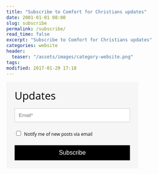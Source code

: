 ```yaml
---
title: "Subscribe to Comfort for Christians updates"
date: 2001-01-01 08:00
slug: subscribe
permalink: /subscribe/
read_time: false
excerpt: "Subscribe to Comfort for Christians updates"
categories: website
header:
  teaser: "/assets/images/category-website.png"
tags:
modified: 2017-01-29 17:18
---
```

<!-- mailerlite signup code begin-->
<style>
    @import url('https://fonts.googleapis.com/css?family=Open+Sans:400,400i,700,700i&subset=cyrillic,cyrillic-ext,latin-ext');
    #mlb2-4636265,
    #mlb2-4636265 *,
    #mlb2-4636265 a:hover,
    #mlb2-4636265 a:visited,
    #mlb2-4636265 a:focus,
    #mlb2-4636265 a:active {
        overflow: visible;
        position: static;
        background: none;
        border: none;
        bottom: auto;
        clear: none;
        cursor: default;
        float: none;
        letter-spacing: normal;
        line-height: normal;
        text-align: left;
        text-indent: 0;
        text-transform: none;
        visibility: visible;
        white-space: normal;
        max-height: none;
        max-width: none;
        left: auto;
        min-height: 0;
        min-width: 0;
        right: auto;
        top: auto;
        width: auto;
        z-index: auto;
        text-shadow: none;
        box-shadow: none;
        outline: medium none;
    }
    
    #mlb2-4636265 a:hover {
        cursor: pointer !important;
    }
    
    #mlb2-4636265 h4 {
        font-weight: normal;
    }
    
    #mlb2-4636265 .subscribe-form {
        padding: 20px;
        width: 350px !important;
        border: 2px solid #F6F6F6 !important;
        background: #f6f6f6 none !important;
        border-radius: 0px !important;
        box-sizing: border-box !important;
    }
    
    #mlb2-4636265 .ml-block-form {
        margin-bottom: 0px;
    }
    
    #mlb2-4636265 .subscribe-form .form-section {
        margin-bottom: 20px;
        width: 100%;
    }
    
    #mlb2-4636265 .subscribe-form .form-section.mb10 {
        margin-bottom: 10px;
        float: left;
    }
    
    #mlb2-4636265 .subscribe-form .form-section.mb0 {
        margin-bottom: 0px;
    }
    
    #mlb2-4636265 .subscribe-form .form-section h4 {
        margin: 0px 0px 10px 0px !important;
        padding: 0px !important;
        color: #000000 !important;
        font-family: 'Open Sans', sans-serif !important;
        font-size: 28px !important;
        line-height: 100%;
        text-align: left !important;
    }
    
    #mlb2-4636265 .subscribe-form .form-section p,
    #mlb2-4636265 .subscribe-form .form-section li {
        line-height: 150%;
        padding: 0px !important;
        margin: 0px 0px 10px 0px;
        color: #000000 !important;
        font-family: 'Open Sans', sans-serif !important;
        font-size: 14px !important;
    }
    
    #mlb2-4636265 .subscribe-form .form-section a {
        font-size: 14px !important;
    }
    
    #mlb2-4636265 .subscribe-form .form-section .confirmation_checkbox {
        line-height: 150%;
        padding: 0px !important;
        margin: 0px 0px 15px 0px !important;
        color: #000000 !important;
        font-family: 'Open Sans', sans-serif !important;
        font-size: 12px !important;
        font-weight: normal !important;
    }
    
    #mlb2-4636265 .subscribe-form .form-section .confirmation_checkbox input[type="checkbox"] {
        margin-right: 5px !important;
    }
    
    #mlb2-4636265 .subscribe-form .form-section .form-group {
        margin-bottom: 15px;
    }
    
    #mlb2-4636265 .subscribe-form .form-section .form-group label {
        float: left;
        margin-bottom: 10px;
        width: 100%;
        line-height: 100%;
        font-weight: bold;
        color: #000000 !important;
        font-family: 'Open Sans', sans-serif !important;
        font-size: 14px !important;
    }
    
    #mlb2-4636265 .subscribe-form .form-section .checkbox {
        width: 100%;
        margin: 0px 0px 10px 0px;
    }
    
    #mlb2-4636265 .subscribe-form .form-section .checkbox label {
        color: #000000 !important;
        font-family: 'Open Sans', sans-serif !important;
        font-size: 14px !important;
    }
    
    #mlb2-4636265 .subscribe-form .form-section .checkbox input {
        margin: 0px 5px 0px 0px;
    }
    
    #mlb2-4636265 .subscribe-form .form-section .checkbox input[type=checkbox] {
        -webkit-appearance: checkbox;
    }
    
    #mlb2-4636265.ml-subscribe-form .form-group .form-control {
        width: 100%;
        font-size: 13px;
        padding: 10px 10px;
        height: auto;
        font-family: Arial;
        border-radius: 0px;
        border: 1px solid #cccccc !important;
        color: #000000 !important;
        background-color: #FFFFFF !important;
        -webkit-box-sizing: border-box;
        -moz-box-sizing: border-box;
        box-sizing: border-box;
        clear: left;
    }
    
    #mlb2-4636265.ml-subscribe-form button {
        border: none !important;
        cursor: pointer !important;
        width: 100% !important;
        border-radius: 0px !important;
        height: 40px !important;
        background-color: #000000 !important;
        color: #FFFFFF !important;
        font-family: 'Arial', sans-serif !important;
        font-size: 16px !important;
        text-align: center !important;
        padding: 0 !important;
    }
    
    #mlb2-4636265.ml-subscribe-form button.gradient-on {
        background: -webkit-linear-gradient(top, rgba(0, 0, 0, 0) 0%, rgba(0, 0, 0, 0.2) 100%);
        background: -o-linear-gradient(top, rgba(0, 0, 0, 0) 0%, rgba(0, 0, 0, 0.2) 100%);
        background: -moz-linear-gradient(top, rgba(0, 0, 0, 0) 0%, rgba(0, 0, 0, 0.2) 100%);
        background: linear-gradient(top, rgba(0, 0, 0, 0) 0%, rgba(0, 0, 0, 0.2) 100%);
    }
    
    #mlb2-4636265.ml-subscribe-form button.gradient-on:hover {
        background: -webkit-linear-gradient(top, rgba(0, 0, 0, 0) 0%, rgba(0, 0, 0, 0.3) 100%);
        background: -o-linear-gradient(top, rgba(0, 0, 0, 0) 0%, rgba(0, 0, 0, 0.3) 100%);
        background: -moz-linear-gradient(top, rgba(0, 0, 0, 0) 0%, rgba(0, 0, 0, 0.3) 100%);
        background: linear-gradient(top, rgba(0, 0, 0, 0) 0%, rgba(0, 0, 0, 0.3) 100%);
    }
    
    #mlb2-4636265.ml-subscribe-form button[disabled] {
        cursor: not-allowed!important;
    }
    
    #mlb2-4636265.ml-subscribe-form .form-section.ml-error label {
        color: red!important;
    }
    
    #mlb2-4636265.ml-subscribe-form .form-group.ml-error label {
        color: red!important;
    }
    
    #mlb2-4636265.ml-subscribe-form .form-group.ml-error .form-control {
        border-color: red!important;
    }
    
    @media (max-width: 768px) {
        #mlb2-4636265 {
            width: 100% !important;
        }
        #mlb2-4636265 form.ml-block-form,
        #mlb2-4636265 .subscribe-form {
            width: 100% !important;
        }
    }
</style>
<div id="mlb2-4636265" class="ml-subscribe-form ml-subscribe-form-4636265">
    <div class="ml-vertical-align-center">
        <div class="subscribe-form ml-block-success" style="display:none">
            <div class="form-section">
                <h4>Updates</h4>
                <p>Thank you! You have successfully subscribed to be notified of new posts via email.</p>
            </div>
        </div>
        <form class="ml-block-form" action="//app.mailerlite.com/webforms/submit/n0e7l8" data-id="362117" data-code="n0e7l8" method="POST" target="_blank">
            <div class="subscribe-form">
                <div class="form-section mb10">
                    <h4>Updates</h4>
                </div>
                <div class="form-section">
                    <div class="form-group ml-field-email ml-validate-required ml-validate-email">
                        <input type="email" name="fields[email]" class="form-control" placeholder="Email*" value="" autocomplete="email" x-autocompletetype="email" spellcheck="false" autocapitalize="off" autocorrect="off">
                    </div>
                </div>
                <div class="form-section ml-validate-required">
                    <label class="confirmation_checkbox">
                        <input type="checkbox"> Notify me of new posts via email
                    </label>
                </div>
                <input type="hidden" name="ml-submit" value="1" />
                <button type="submit" class="primary">
                    Subscribe
                </button>
                <button disabled="disabled" style="display: none;" type="button" class="loading">
                    <img src="//static.mailerlite.com/images/rolling.gif" width="20" height="20" style="width: 20px; height: 20px;">
                </button>
            </div>
        </form>
        <script>
            function ml_webform_success_4636265() {
                var $ = ml_jQuery || jQuery;

                $('.ml-subscribe-form-4636265 .ml-block-success').show();
                $('.ml-subscribe-form-4636265 .ml-block-form').hide();
            };
        </script>
    </div>
</div>
<script type="text/javascript" src="//static.mailerlite.com/js/w/webforms.min.js?v98f07ba3d85ef7eb5404a058e826ec34"></script>
<!-- mailerlite signup code end-->
